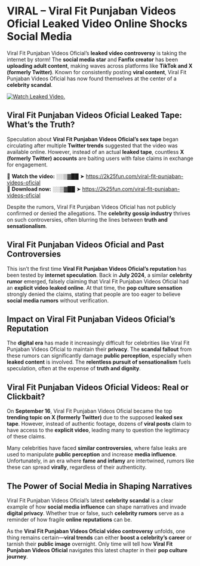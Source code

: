# VIRAL – ️Viral Fit Punjaban Videos Oficial Leaked Video Online Shocks Social Media 

️Viral Fit Punjaban Videos Oficial’s **leaked video controversy** is taking the internet by storm! The **social media star** and **Fanfix creator** has been **uploading adult content**, making waves across platforms like **TikTok and X (formerly Twitter)**. Known for consistently posting **viral content**, ️Viral Fit Punjaban Videos Oficial has now found themselves at the center of a **celebrity scandal**.  

[![Watch Leaked Video.](https://miro.medium.com/v2/resize:fit:828/format:webp/1*cilzJN44JGOrTw9NJCrNHA.gif "Watch Leaked Video")](https://2k25fun.com/️viral-fit-punjaban-videos-oficial)

## **️Viral Fit Punjaban Videos Oficial Leaked Tape: What’s the Truth?**  
Speculation about **️Viral Fit Punjaban Videos Oficial’s sex tape** began circulating after multiple **Twitter trends** suggested that the video was available online. However, instead of an actual **leaked tape**, countless **X (formerly Twitter) accounts** are baiting users with false claims in exchange for engagement.  

🔹 **Watch the video:** ░░▒▓██ ➤ https://2k25fun.com/️viral-fit-punjaban-videos-oficial  
🔹 **Download now:** ░░▒▓██ ➤ https://2k25fun.com/️viral-fit-punjaban-videos-oficial  

Despite the rumors, ️Viral Fit Punjaban Videos Oficial has not publicly confirmed or denied the allegations. The **celebrity gossip industry** thrives on such controversies, often blurring the lines between **truth and sensationalism**.  

## **️Viral Fit Punjaban Videos Oficial and Past Controversies**  
This isn’t the first time **️Viral Fit Punjaban Videos Oficial’s reputation** has been tested by **internet speculation**. Back in **July 2024**, a similar **celebrity rumor** emerged, falsely claiming that ️Viral Fit Punjaban Videos Oficial had an **explicit video leaked online**. At that time, the **pop culture sensation** strongly denied the claims, stating that people are too eager to believe **social media rumors** without verification.  

## **Impact on ️Viral Fit Punjaban Videos Oficial’s Reputation**  
The **digital era** has made it increasingly difficult for celebrities like ️Viral Fit Punjaban Videos Oficial to maintain their **privacy**. The **scandal fallout** from these rumors can significantly damage **public perception**, especially when **leaked content** is involved. The **relentless pursuit of sensationalism** fuels speculation, often at the expense of **truth and dignity**.  

## **️Viral Fit Punjaban Videos Oficial Videos: Real or Clickbait?**  
On **September 16**, ️Viral Fit Punjaban Videos Oficial became the top **trending topic on X (formerly Twitter)** due to the supposed **leaked sex tape**. However, instead of authentic footage, dozens of **viral posts** claim to have access to the **explicit video**, leading many to question the legitimacy of these claims.  

Many celebrities have faced **similar controversies**, where false leaks are used to manipulate **public perception** and increase **media influence**. Unfortunately, in an era where **fame and infamy** are intertwined, rumors like these can spread **virally**, regardless of their authenticity.  

## **The Power of Social Media in Shaping Narratives**  
️Viral Fit Punjaban Videos Oficial’s latest **celebrity scandal** is a clear example of how **social media influence** can shape narratives and invade **digital privacy**. Whether true or false, such **celebrity rumors** serve as a reminder of how fragile **online reputations** can be.  

As the **️Viral Fit Punjaban Videos Oficial video controversy** unfolds, one thing remains certain—**viral trends** can either **boost a celebrity’s career** or tarnish their **public image** overnight. Only time will tell how **️Viral Fit Punjaban Videos Oficial** navigates this latest chapter in their **pop culture journey**. 
